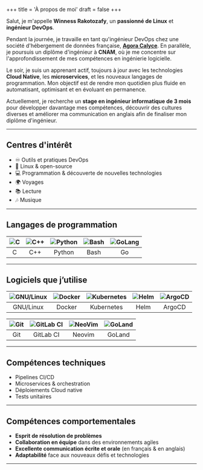 +++
title = 'À propos de moi'
draft = false
+++

Salut, je m'appelle **Winness Rakotozafy**, un **passionné de Linux** et **ingénieur DevOps**.

Pendant la journée, je travaille en tant qu'ingénieur DevOps chez une société d'hébergement de données française, **[Agora Calyce](https://www.agoracalyce.com/)**. En parallèle, je poursuis un diplôme d'ingénieur à **CNAM**, où je me concentre sur l'approfondissement de mes compétences en ingénierie logicielle.

Le soir, je suis un apprenant actif, toujours à jour avec les technologies **Cloud Native**, les **microservices**, et les nouveaux langages de programmation. Mon objectif est de rendre mon quotidien plus fluide en automatisant, optimisant et en évoluant en permanence.

Actuellement, je recherche un **stage en ingénieur informatique de 3 mois** pour développer davantage mes compétences, découvrir des cultures diverses et améliorer ma communication en anglais afin de finaliser mon diplôme d'ingénieur.

---

## Centres d'intérêt

- ♾️  Outils et pratiques DevOps
- 🐧 Linux & open-source
- 💻 Programmation & découverte de nouvelles technologies
- 🌍 Voyages
- 📚 Lecture
- 🎶 Musique

---

## Langages de programmation

| ![C](/icons/c-color.svg) | ![C++](/icons/cplusplus-color.svg) | ![Python](/icons/python.svg) | ![Bash](/icons/bash.svg) | ![GoLang](/icons/go-color.svg) |
| :---: | :---: | :---: | :---: | :---: |
| C | C++ | Python | Bash | Go |

---

## Logiciels que j’utilise
| ![GNU/Linux](/icons/linux.png) | ![Docker](/icons/docker-color.svg) | ![Kubernetes](/icons/kubernetes-color.svg) | ![Helm](/icons/helm-color.svg) | ![ArgoCD](/icons/argo-color.svg) |
| :---: | :---: | :---: | :---: | :---: |
| GNU/Linux | Docker | Kubernetes | Helm | ArgoCD |

| ![Git](/icons/git-color.svg) | ![GitLab CI](/icons/gitlab-color.svg) | ![NeoVim](/icons/neovim-color.svg) | ![GoLand](/icons/goland-color.svg) |
| :---: | :---: | :---: | :---: |
| Git | GitLab CI | Neovim | GoLand |

---

## Compétences techniques
- Pipelines CI/CD
- Microservices & orchestration
- Déploiements Cloud native
- Tests unitaires

---

## Compétences comportementales
- **Esprit de résolution de problèmes**
- **Collaboration en équipe** dans des environnements agiles
- **Excellente communication écrite et orale** (en français & en anglais)
- **Adaptabilité** face aux nouveaux défis et technologies

---
